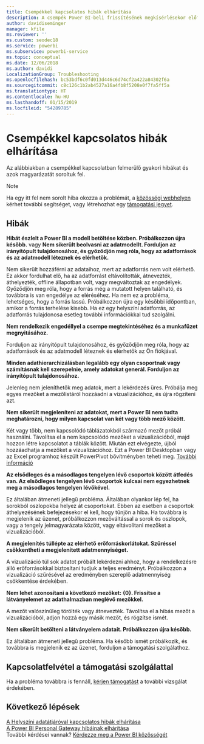 ```yaml
---
title: Csempékkel kapcsolatos hibák elhárítása
description: A csempék Power BI-beli frissítésének megkísérlésekor előforduló gyakori hibák
author: davidiseminger
manager: kfile
ms.reviewer: ''
ms.custom: seodec18
ms.service: powerbi
ms.subservice: powerbi-service
ms.topic: conceptual
ms.date: 12/06/2018
ms.author: davidi
LocalizationGroup: Troubleshooting
ms.openlocfilehash: bc53bdf6c0fd013d446c6d74cf2a422a84302f6a
ms.sourcegitcommit: c8c126c1b2ab4527a16a4fb8f5208e0f7fa5ff5a
ms.translationtype: HT
ms.contentlocale: hu-HU
ms.lasthandoff: 01/15/2019
ms.locfileid: "54289785"
---
```

# <a name="troubleshooting-tile-errors"></a>Csempékkel kapcsolatos hibák elhárítása
Az alábbiakban a csempékkel kapcsolatban felmerülő gyakori hibákat és azok magyarázatát soroltuk fel.

> [!NOTE]
> Ha egy itt fel nem sorolt hiba okozza a problémát, a [közösségi webhelyen](http://community.powerbi.com/) kérhet további segítséget, vagy létrehozhat egy [támogatási jegyet](https://powerbi.microsoft.com/support/).
> 
> 

## <a name="errors"></a>Hibák
**Hibát észlelt a Power BI a modell betöltése közben. Próbálkozzon újra később.**
vagy **Nem sikerült beolvasni az adatmodellt. Forduljon az irányítópult tulajdonosához, és győződjön meg róla, hogy az adatforrások és az adatmodell léteznek és elérhetők.**

Nem sikerült hozzáférni az adataihoz, mert az adatforrás nem volt elérhető. Ez akkor fordulhat elő, ha az adatforrást eltávolították, átnevezték, áthelyezték, offline állapotban volt, vagy megváltoztak az engedélyek. Győződjön meg róla, hogy a forrás még a mutatott helyen található, és továbbra is van engedélye az eléréséhez. Ha nem ez a probléma, lehetséges, hogy a forrás lassú. Próbálkozzon újra egy későbbi időpontban, amikor a forrás terhelése kisebb. Ha ez egy helyszíni adatforrás, az adatforrás tulajdonosa esetleg további információkkal tud szolgálni.

**Nem rendelkezik engedéllyel a csempe megtekintéséhez és a munkafüzet megnyitásához.**

Forduljon az irányítópult tulajdonosához, és győződjön meg róla, hogy az adatforrások és az adatmodell léteznek és elérhetők az Ön fiókjával.

**Minden adathierarchizálásban legalább egy olyan csoportnak vagy számításnak kell szerepelnie, amely adatokat generál. Forduljon az irányítópult tulajdonosához.**

Jelenleg nem jeleníthetők meg adatok, mert a lekérdezés üres. Próbálja meg egyes mezőket a mezőlistáról hozzáadni a vizualizációhoz, és újra rögzíteni azt.

**Nem sikerült megjeleníteni az adatokat, mert a Power BI nem tudta meghatározni, hogy milyen kapcsolat van két vagy több mező között.**

Két vagy több, nem kapcsolódó táblázatokból származó mezőt próbál használni. Távolítsa el a nem kapcsolódó mezőket a vizualizációból, majd hozzon létre kapcsolatot a táblák között. Miután ezt elvégezte, újból hozzáadhatja a mezőket a vizualizációhoz. Ezt a Power BI Desktopban vagy az Excel programhoz készült PowerPivot bővítményben teheti meg. [További információ](desktop-create-and-manage-relationships.md)

**Az elsődleges és a másodlagos tengelyen lévő csoportok között átfedés van. Az elsődleges tengelyen lévő csoportok kulcsai nem egyezhetnek meg a másodlagos tengelyen lévőkével.**

Ez általában átmeneti jellegű probléma. Általában olyankor lép fel, ha sorokból oszlopokba helyez át csoportokat. Ebben az esetben a csoportok áthelyezésének befejezésekor el kell, hogy tűnjön a hiba. Ha továbbra is megjelenik az üzenet, próbálkozzon mezőváltással a sorok és oszlopok, vagy a tengely jelmagyarázata között, vagy eltávolítani mezőket a vizualizációból.  

**A megjelenítés túllépte az elérhető erőforráskorlátokat. Szűréssel csökkentheti a megjelenített adatmennyiséget.**

A vizualizáció túl sok adatot próbált lekérdezni ahhoz, hogy a rendelkezésre álló erőforrásokkal biztosítani tudjuk a teljes eredményt. Próbálkozzon a vizualizáció szűrésével az eredményben szereplő adatmennyiség csökkentése érdekében.

**Nem lehet azonosítani a következő mezőket: {0}. Frissítse a látványelemet az adathalmazban meglévő mezőkkel.**

A mezőt valószínűleg törölték vagy átnevezték. Távolítsa el a hibás mezőt a vizualizációból, adjon hozzá egy másik mezőt, és rögzítse ismét.

**Nem sikerült betölteni a látványelem adatait. Próbálkozzon újra később.**

Ez általában átmeneti jellegű probléma. Ha később ismét próbálkozik, és továbbra is megjelenik ez az üzenet, forduljon a támogatási szolgálathoz.

## <a name="contact-support"></a>Kapcsolatfelvétel a támogatási szolgálattal
Ha a probléma továbbra is fennáll, [kérjen támogatást](https://support.powerbi.com) a további vizsgálat érdekében.

## <a name="next-steps"></a>Következő lépések
[A Helyszíni adatátjáróval kapcsolatos hibák elhárítása](service-gateway-onprem-tshoot.md)  
[A Power BI Personal Gateway hibáinak elhárítása](service-admin-troubleshooting-power-bi-personal-gateway.md)  
További kérdései vannak? [Kérdezze meg a Power BI közösségét](http://community.powerbi.com/)

